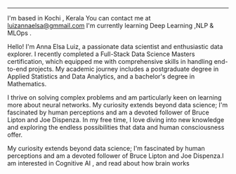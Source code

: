 



--------------
  

I'm based in Kochi , Kerala 
You can contact me at [luizannaelsa@gmmail.com](mailto:luizannaelsa@gmmail.com)
I'm  currently learning Deep Learning ,NLP & MLOps .

Hello! I'm Anna Elsa Luiz, a passionate data scientist and enthusiastic data explorer. I recently completed a Full-Stack Data Science Masters certification, which equipped me with comprehensive skills in handling end-to-end projects. My academic journey includes a postgraduate degree in Applied Statistics and Data Analytics, and a bachelor's degree in Mathematics. 

I thrive on solving complex problems and am particularly keen on learning more about neural networks. My curiosity extends beyond data science; I'm fascinated by human perceptions and am a devoted follower of Bruce Lipton and Joe Dispenza. In my free time, I love diving into new knowledge and exploring the endless possibilities that data and human consciousness offer. 
 
 My curiosity extends beyond data science; I'm fascinated by human perceptions and am a devoted follower of Bruce Lipton and Joe Dispenza.I am interested in Cognitive AI , and read about how brain works


